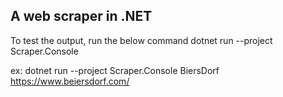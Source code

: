 A web scraper in .NET
---

To test the output, run the below command
dotnet run --project Scraper.Console <File Name> <Web  page URL>

ex: dotnet run --project Scraper.Console BiersDorf https://www.beiersdorf.com/
